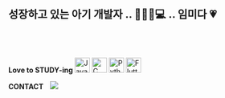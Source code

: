 ## 성장하고 있는 아기 개발자 .. 🍼👶🏻💻 .. 임미다 💗
<br>
<br>

<span> **Love to STUDY-ing** 
<img width="30" src="https://user-images.githubusercontent.com/25181517/117201156-9a724800-adec-11eb-9a9d-3cd0f67da4bc.png" alt="Java" title="Java"/>
<img width="30" src="https://user-images.githubusercontent.com/25181517/192106070-46255bcf-65e6-4c6b-a296-bf8d0d8fb2a7.png" alt="C" title="C"/>
<img width="30" src="https://user-images.githubusercontent.com/25181517/183423507-c056a6f9-1ba8-4312-a350-19bcbc5a8697.png" alt="Python" title="Python"/>
<img width="30" src="https://user-images.githubusercontent.com/25181517/186150365-da1eccce-6201-487c-8649-45e9e99435fd.png" alt="Flutter" title="Flutter"/></span>

<span> **CONTACT** 
<a href="https://instagram.com/nununuejil.dev">
    <img 
        src="http://img.shields.io/badge/-Instagram-black?style=flat&logo=Instagram&link=https://www.instagram.com/nununuejil?igsh=MXh3bHR4MXkwenl5Mw%3D%3D&utm_source=qr"
        style="height : auto; margin-left : 10px; margin-right : 10px;"/>
</a> </span>
